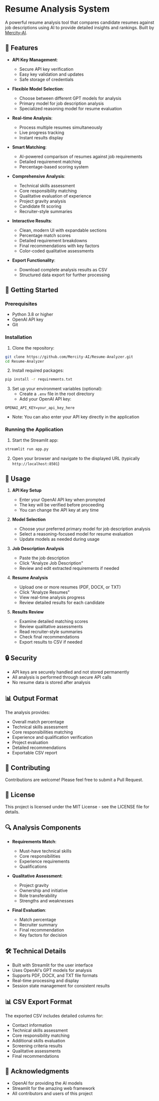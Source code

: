 # Resume Analysis System

A powerful resume analysis tool that compares candidate resumes against job descriptions using AI to provide detailed insights and rankings. Built by [Mercity-AI](https://github.com/Mercity-AI).

## 🌟 Features

- **API Key Management**:
  - Secure API key verification
  - Easy key validation and updates
  - Safe storage of credentials

- **Flexible Model Selection**:
  - Choose between different GPT models for analysis
  - Primary model for job description analysis
  - Specialized reasoning model for resume evaluation

- **Real-time Analysis**:
  - Process multiple resumes simultaneously
  - Live progress tracking
  - Instant results display

- **Smart Matching**:
  - AI-powered comparison of resumes against job requirements
  - Detailed requirement matching
  - Percentage-based scoring system

- **Comprehensive Analysis**:
  - Technical skills assessment
  - Core responsibility matching
  - Qualitative evaluation of experience
  - Project gravity analysis
  - Candidate fit scoring
  - Recruiter-style summaries

- **Interactive Results**:
  - Clean, modern UI with expandable sections
  - Percentage match scores
  - Detailed requirement breakdowns
  - Final recommendations with key factors
  - Color-coded qualitative assessments

- **Export Functionality**:
  - Download complete analysis results as CSV
  - Structured data export for further processing

## 🚀 Getting Started

### Prerequisites

- Python 3.8 or higher
- OpenAI API key
- Git

### Installation

1. Clone the repository:
```bash
git clone https://github.com/Mercity-AI/Resume-Analyzer.git
cd Resume-Analyzer
```

2. Install required packages:
```bash
pip install -r requirements.txt
```

3. Set up your environment variables (optional):
   - Create a `.env` file in the root directory
   - Add your OpenAI API key:
```
OPENAI_API_KEY=your_api_key_here
```
   - Note: You can also enter your API key directly in the application

### Running the Application

1. Start the Streamlit app:
```bash
streamlit run app.py
```

2. Open your browser and navigate to the displayed URL (typically `http://localhost:8501`)

## 📝 Usage

1. **API Key Setup**
   - Enter your OpenAI API key when prompted
   - The key will be verified before proceeding
   - You can change the API key at any time

2. **Model Selection**
   - Choose your preferred primary model for job description analysis
   - Select a reasoning-focused model for resume evaluation
   - Update models as needed during usage

3. **Job Description Analysis**
   - Paste the job description
   - Click "Analyze Job Description"
   - Review and edit extracted requirements if needed

4. **Resume Analysis**
   - Upload one or more resumes (PDF, DOCX, or TXT)
   - Click "Analyze Resumes"
   - View real-time analysis progress
   - Review detailed results for each candidate

5. **Results Review**
   - Examine detailed matching scores
   - Review qualitative assessments
   - Read recruiter-style summaries
   - Check final recommendations
   - Export results to CSV if needed

## 🔒 Security

- API keys are securely handled and not stored permanently
- All analysis is performed through secure API calls
- No resume data is stored after analysis

## 📊 Output Format

The analysis provides:
- Overall match percentage
- Technical skills assessment
- Core responsibilities matching
- Experience and qualification verification
- Project evaluation
- Detailed recommendations
- Exportable CSV report

## 🤝 Contributing

Contributions are welcome! Please feel free to submit a Pull Request.

## 📄 License

This project is licensed under the MIT License - see the LICENSE file for details.

## 🔍 Analysis Components

- **Requirements Match**:
  - Must-have technical skills
  - Core responsibilities
  - Experience requirements
  - Qualifications

- **Qualitative Assessment**:
  - Project gravity
  - Ownership and initiative
  - Role transferability
  - Strengths and weaknesses

- **Final Evaluation**:
  - Match percentage
  - Recruiter summary
  - Final recommendation
  - Key factors for decision

## 🛠️ Technical Details

- Built with Streamlit for the user interface
- Uses OpenAI's GPT models for analysis
- Supports PDF, DOCX, and TXT file formats
- Real-time processing and display
- Session state management for consistent results

## 📊 CSV Export Format

The exported CSV includes detailed columns for:
- Contact information
- Technical skills assessment
- Core responsibility matching
- Additional skills evaluation
- Screening criteria results
- Qualitative assessments
- Final recommendations

## 🙏 Acknowledgments

- OpenAI for providing the AI models
- Streamlit for the amazing web framework
- All contributors and users of this project 